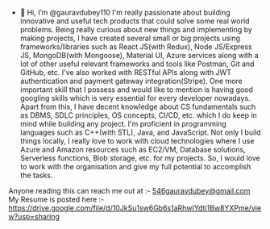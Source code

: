 - 👋 Hi, I’m @gauravdubey110
I'm really passionate about building innovative and useful tech products that could solve some real world problems. Being really curious about new things and implementing by making projects, I have created several small or big projects using frameworks/libraries such as React JS(with Redux), Node JS/Express JS, MongoDB(with Mongoose), Material UI, Azure services along with a lot of other useful relevant frameworks and tools like Postman, Git and GitHub, etc. 
I've also worked with RESTful APIs along with JWT authentication and payment gateway integration(Stripe). 
One more important skill that I possess and would like to mention is having good googling skills which is very essential for every developer nowadays. Apart from this, I have decent knowledge about CS fundamentals such as DBMS, SDLC principles, OS concepts, CI/CD, etc. which I do keep in mind while building any project. 
I'm proficient in programming languages such as C++(with STL), Java, and JavaScript. Not only I build things locally, I really love to work with cloud technologies where I use Azure and Amazon resources such as EC2/VM, Database solutions, Serverless functions, Blob storage, etc. for my projects. 
So, I would love to work with the organisation and give my full potential to accomplish the tasks.

Anyone reading this can reach me out at :- 546gauravdubey@gmail.com
My Resume is posted here :- https://drive.google.com/file/d/10JkSu1sw6Gb6s1aRhwIYdti1Bw8YXPme/view?usp=sharing


<!---
gauravdubey110/gauravdubey110 is a ✨ special ✨ repository because its `README.md` (this file) appears on your GitHub profile.
You can click the Preview link to take a look at your changes.
--->
